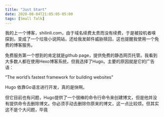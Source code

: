 ```yaml
---
title: "Just Start"
date: 2020-08-04T21:05:05-05:00
tags: [Small Talk]
---
```

我的上一个博客，shilinli.com，由于域名续费太贵而没有续费，于是被投机者嗅探到，变成了一个垃圾小说网站，还给我发邮件威胁赎回，这也提醒我使用一个免费的博客服务。

免费服务第一个想到的肯定就是github page，提供免费的静态网页托管。我看到大多数人都在使用Hexo博客系统，但我选择了Hugo。主要的原因就是它的广告语：

“The world’s fastest framework for building websites”

Hugo 依靠Go语言进行开发，真的是快啊。

但它目前也有问题，Hugo提供了一个很棒的命令行命令来创建博文，但是他并没有提供命令去删除博文。你必须手动去删除你原来的博文，这一点比较烦。但其实这不是个大问题，毕竟